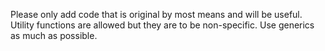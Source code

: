 Please only add code that is original by most means and will be useful. Utility functions are allowed but they are to be non-specific. Use generics as much as possible.
